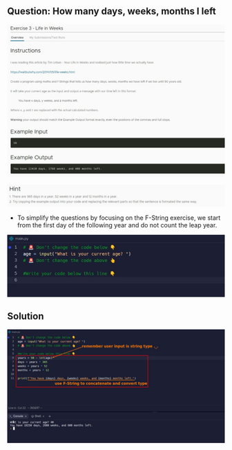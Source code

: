 ## **Question: How many days, weeks, months I left**

![Alt exercise](pic/01.jpg)

![Alt hint](pic/02.jpg)

- To simplify the questions by focusing on the F-String exercise, we start from the first day of the following year and do not count the leap year.

![Alt exist codes](pic/03.jpg)

## **Solution**

![Alt solution](pic/04.jpg)
